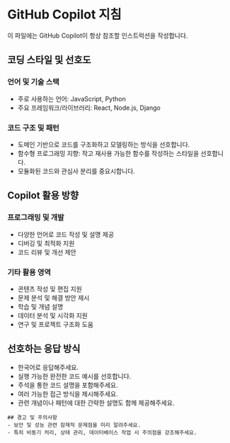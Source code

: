 # GitHub Copilot 지침

이 파일에는 GitHub Copilot이 항상 참조할 인스트럭션을 작성합니다.

## 코딩 스타일 및 선호도

### 언어 및 기술 스택

- 주로 사용하는 언어: JavaScript, Python
- 주요 프레임워크/라이브러리: React, Node.js, Django

### 코드 구조 및 패턴

- 도메인 기반으로 코드를 구조화하고 모델링하는 방식을 선호합니다.
- 함수형 프로그래밍 지향: 작고 재사용 가능한 함수를 작성하는 스타일을 선호합니다.
- 모듈화된 코드와 관심사 분리를 중요시합니다.

## Copilot 활용 방향

### 프로그래밍 및 개발

- 다양한 언어로 코드 작성 및 설명 제공
- 디버깅 및 최적화 지원
- 코드 리뷰 및 개선 제안

### 기타 활용 영역

- 콘텐츠 작성 및 편집 지원
- 문제 분석 및 해결 방안 제시
- 학습 및 개념 설명
- 데이터 분석 및 시각화 지원
- 연구 및 프로젝트 구조화 도움

## 선호하는 응답 방식

- 한국어로 응답해주세요.
- 실행 가능한 완전한 코드 예시를 선호합니다.
- 주석을 통한 코드 설명을 포함해주세요.
- 여러 가능한 접근 방식을 제시해주세요.
- 관련 개념이나 패턴에 대한 간략한 설명도 함께 제공해주세요.

```
## 경고 및 주의사항
- 보안 및 성능 관련 잠재적 문제점을 미리 알려주세요.
- 특히 비동기 처리, 상태 관리, 데이터베이스 작업 시 주의점을 강조해주세요.
```
